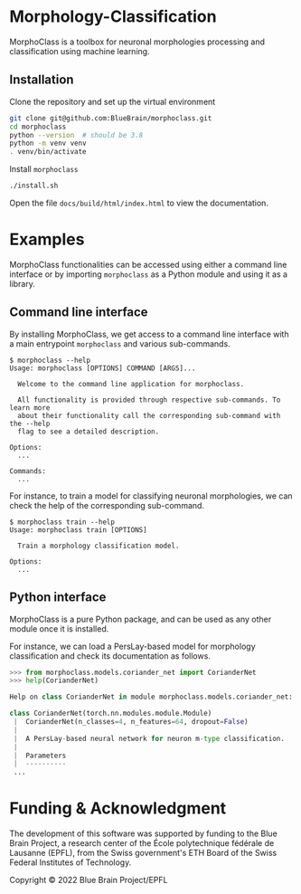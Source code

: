 # Morphology-Classification
MorphoClass is a toolbox for neuronal morphologies processing and
classification using machine learning.

## Installation
Clone the repository and set up the virtual environment
```sh
git clone git@github.com:BlueBrain/morphoclass.git
cd morphoclass
python --version  # should be 3.8
python -m venv venv
. venv/bin/activate
```

Install `morphoclass`
```sh
./install.sh
```

Open the file `docs/build/html/index.html` to view the documentation.

# Examples

MorphoClass functionalities can be accessed using either a command line
interface or by importing `morphoclass` as a Python module and using it as a
library.

## Command line interface

By installing MorphoClass, we get access to a command line interface with a
main entrypoint `morphoclass` and various sub-commands.
```shell
$ morphoclass --help
Usage: morphoclass [OPTIONS] COMMAND [ARGS]...

  Welcome to the command line application for morphoclass.

  All functionality is provided through respective sub-commands. To learn more
  about their functionality call the corresponding sub-command with the --help
  flag to see a detailed description.

Options:
  ...

Commands:
  ...
```
For instance, to train a model for classifying neuronal morphologies, we can
check the help of the corresponding sub-command.
```shell
$ morphoclass train --help
Usage: morphoclass train [OPTIONS]

  Train a morphology classification model.

Options:
  ...
```

## Python interface

MorphoClass is a pure Python package, and can be used as any other module once
it is installed.

For instance, we can load a PersLay-based model for morphology classification
and check its documentation as follows.
```python
>>> from morphoclass.models.coriander_net import CorianderNet
>>> help(CorianderNet)

Help on class CorianderNet in module morphoclass.models.coriander_net:

class CorianderNet(torch.nn.modules.module.Module)
 |  CorianderNet(n_classes=4, n_features=64, dropout=False)
 |
 |  A PersLay-based neural network for neuron m-type classification.
 |
 |  Parameters
 |  ----------
 ...
```


# Funding & Acknowledgment

The development of this software was supported by funding to the Blue Brain
Project, a research center of the École polytechnique fédérale de Lausanne
(EPFL), from the Swiss government's ETH Board of the Swiss Federal Institutes
of Technology.

Copyright © 2022 Blue Brain Project/EPFL
